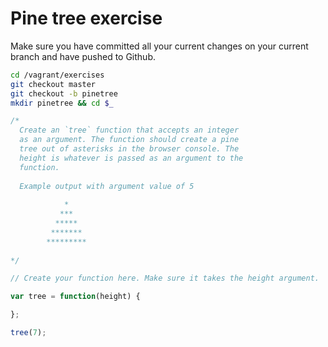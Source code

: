 # Pine tree exercise

Make sure you have committed all your current changes on your current branch and have pushed to Github.

```bash
cd /vagrant/exercises
git checkout master
git checkout -b pinetree
mkdir pinetree && cd $_
```

```js
/*
  Create an `tree` function that accepts an integer
  as an argument. The function should create a pine
  tree out of asterisks in the browser console. The 
  height is whatever is passed as an argument to the 
  function.
  
  Example output with argument value of 5
  
            *
           ***
          *****
         *******
        *********
  
*/

// Create your function here. Make sure it takes the height argument.

var tree = function(height) {

};

tree(7);
```